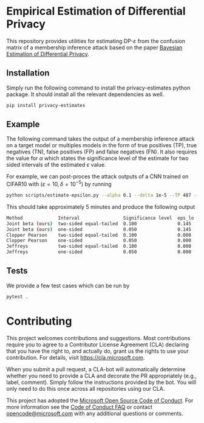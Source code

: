 # Empirical Estimation of Differential Privacy

This repository provides utilities for estimating DP-$\varepsilon$ from the confusion matrix of a membership inference attack based on the paper <a href="https://arxiv.org/abs/2206.05199">Bayesian Estimation of Differential Privacy</a>.

## Installation

Simply run the following command to install the privacy-estimates python package. It should install all the relevant dependencies as well.

``` bash
pip install privacy-estimates
```


## Example

The following command takes the output of a membership inference attack on a target model or multiples models in the form of true positives (TP), true negatives (TN), false positives (FP) and false negatives (FN). It also requires the value for  $\alpha$ which states the significance level of the estimate for two sided intervals of the estimated $\varepsilon$ value.

For example, we can post-proces the attack outputs of a CNN trained on CIFAR10 with $(\varepsilon = 10, \delta = 10^{-5})$ by running

``` bash
python scripts/estimate-epsilon.py --alpha 0.1 --delta 1e-5 --TP 487 --TN 1 --FP 512 --FN 0 
```

This should take approximately 5 minutes and produce the following output

``` bash
Method             Interval                Significance level  eps_lo  eps_hi
Joint beta (ours)  two-sided equal-tailed  0.100               0.145   6.399
Joint beta (ours)  one-sided               0.050               0.145   inf
Clopper Pearson    two-sided equal-tailed  0.100               0.000   inf
Clopper Pearson    one-sided               0.050               0.000   inf
Jeffreys           two-sided equal-tailed  0.100               0.000   inf
Jeffreys           one-sided               0.050               0.000   inf
```


## Tests

We provide a few test cases which can be run by

``` bash
pytest .
```

# Contributing

This project welcomes contributions and suggestions. Most contributions require you to
agree to a Contributor License Agreement (CLA) declaring that you have the right to,
and actually do, grant us the rights to use your contribution. For details, visit
https://cla.microsoft.com.

When you submit a pull request, a CLA-bot will automatically determine whether you need
to provide a CLA and decorate the PR appropriately (e.g., label, comment). Simply follow the
instructions provided by the bot. You will only need to do this once across all repositories using our CLA.

This project has adopted the [Microsoft Open Source Code of Conduct](https://opensource.microsoft.com/codeofconduct/).
For more information see the [Code of Conduct FAQ](https://opensource.microsoft.com/codeofconduct/faq/)
or contact [opencode@microsoft.com](mailto:opencode@microsoft.com) with any additional questions or comments.
